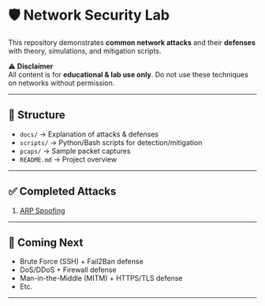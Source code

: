 # 🛡️ Network Security Lab

This repository demonstrates **common network attacks** and their **defenses** with theory, simulations, and mitigation scripts.

⚠️ **Disclaimer**  
All content is for **educational & lab use only**. Do not use these techniques on networks without permission.

---

## 📂 Structure
- `docs/` → Explanation of attacks & defenses  
- `scripts/` → Python/Bash scripts for detection/mitigation  
- `pcaps/` → Sample packet captures  
- `README.md` → Project overview  

---

## ✅ Completed Attacks
1. [ARP Spoofing](docs/01_arp_spoofing.md)

---

## 🚀 Coming Next
- Brute Force (SSH) + Fail2Ban defense  
- DoS/DDoS + Firewall defense  
- Man-in-the-Middle (MITM) + HTTPS/TLS defense  
- Etc.

---
